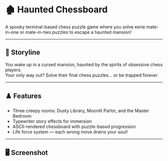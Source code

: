 # 🏚️ Haunted Chessboard

A spooky terminal-based chess puzzle game where you solve eerie mate-in-one or mate-in-two puzzles to escape a haunted mansion!

---

## 👻 Storyline

You wake up in a cursed mansion, haunted by the spirits of obsessive chess players.  
Your only way out? Solve their final chess puzzles… or be trapped forever.

---

## ♟️ Features

- Three creepy rooms: Dusty Library, Moonlit Parlor, and the Master Bedroom
- Typewriter story effects for immersion
- ASCII-rendered chessboard with puzzle-based progression
- Life force system — each wrong move drains your soul!

---

## 🖥️ Screenshot


